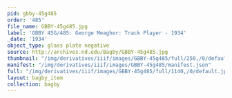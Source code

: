```yaml
---
pid: gbby-45g485
order: '485'
file_name: GBBY-45g485.jpg
label: 'GBBY 45G/485: George Meagher: Track Player - 1934'
_date: '1934'
object_type: glass plate negative
source: http://archives.nd.edu/Bagby/GBBY-45g485.jpg
thumbnail: "/img/derivatives/iiif/images/GBBY-45g485/full/250,/0/default.jpg"
manifest: "/img/derivatives/iiif/images/GBBY-45g485/manifest.json"
full: "/img/derivatives/iiif/images/GBBY-45g485/full/1140,/0/default.jpg"
layout: bagby_item
collection: bagby
---
```

